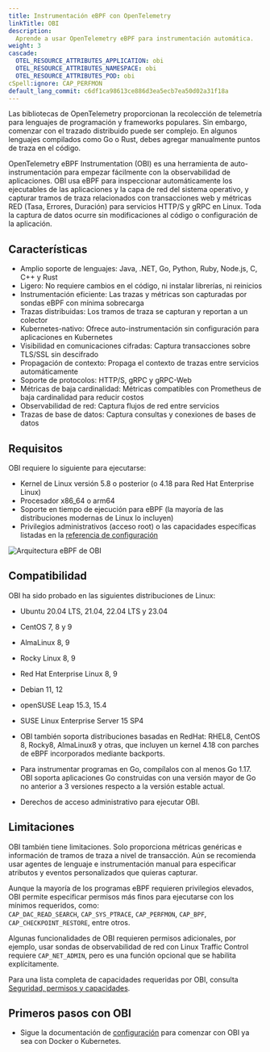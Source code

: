 ```yaml
---
title: Instrumentación eBPF con OpenTelemetry
linkTitle: OBI
description:
  Aprende a usar OpenTelemetry eBPF para instrumentación automática.
weight: 3
cascade:
  OTEL_RESOURCE_ATTRIBUTES_APPLICATION: obi
  OTEL_RESOURCE_ATTRIBUTES_NAMESPACE: obi
  OTEL_RESOURCE_ATTRIBUTES_POD: obi
cSpell:ignore: CAP_PERFMON
default_lang_commit: c6df1ca98613ce886d3ea5ecb7ea50d02a31f18a
---
```


Las bibliotecas de OpenTelemetry proporcionan la recolección de telemetría para
lenguajes de programación y frameworks populares. Sin embargo, comenzar con el
trazado distribuido puede ser complejo. En algunos lenguajes compilados como
Go o Rust, debes agregar manualmente puntos de traza en el código.

OpenTelemetry eBPF Instrumentation (OBI) es una herramienta de auto-instrumentación
para empezar fácilmente con la observabilidad de aplicaciones. OBI usa eBPF
para inspeccionar automáticamente los ejecutables de las aplicaciones y la capa
de red del sistema operativo, y capturar tramos de traza relacionados con
transacciones web y métricas RED (Tasa, Errores, Duración) para servicios
HTTP/S y gRPC en Linux. Toda la captura de datos ocurre sin modificaciones al
código o configuración de la aplicación.

## Características

- Amplio soporte de lenguajes: Java, .NET, Go, Python, Ruby, Node.js, C, C++ y Rust  
- Ligero: No requiere cambios en el código, ni instalar librerías, ni reinicios  
- Instrumentación eficiente: Las trazas y métricas son capturadas por sondas eBPF con mínima sobrecarga  
- Trazas distribuidas: Los tramos de traza se capturan y reportan a un colector  
- Kubernetes-nativo: Ofrece auto-instrumentación sin configuración para aplicaciones en Kubernetes  
- Visibilidad en comunicaciones cifradas: Captura transacciones sobre TLS/SSL sin descifrado  
- Propagación de contexto: Propaga el contexto de trazas entre servicios automáticamente  
- Soporte de protocolos: HTTP/S, gRPC y gRPC-Web  
- Métricas de baja cardinalidad: Métricas compatibles con Prometheus de baja cardinalidad para reducir costos  
- Observabilidad de red: Captura flujos de red entre servicios  
- Trazas de base de datos: Captura consultas y conexiones de bases de datos  

## Requisitos

OBI requiere lo siguiente para ejecutarse:

- Kernel de Linux versión 5.8 o posterior (o 4.18 para Red Hat Enterprise Linux)  
- Procesador x86_64 o arm64  
- Soporte en tiempo de ejecución para eBPF (la mayoría de las distribuciones modernas de Linux lo incluyen)  
- Privilegios administrativos (acceso root) o las capacidades específicas listadas en la [referencia de configuración](security/)  

![Arquitectura eBPF de OBI](./ebpf-arch.svg)  

## Compatibilidad

OBI ha sido probado en las siguientes distribuciones de Linux:  

- Ubuntu 20.04 LTS, 21.04, 22.04 LTS y 23.04  
- CentOS 7, 8 y 9  
- AlmaLinux 8, 9  
- Rocky Linux 8, 9  
- Red Hat Enterprise Linux 8, 9  
- Debian 11, 12  
- openSUSE Leap 15.3, 15.4  
- SUSE Linux Enterprise Server 15 SP4  

- OBI también soporta distribuciones basadas en RedHat: RHEL8, CentOS 8, Rocky8,
  AlmaLinux8 y otras, que incluyen un kernel 4.18 con parches de eBPF incorporados mediante backports.  

- Para instrumentar programas en Go, compílalos con al menos Go 1.17. OBI soporta aplicaciones Go construidas con una versión mayor de Go no anterior a 3 versiones respecto a la versión estable actual.  
- Derechos de acceso administrativo para ejecutar OBI.  

## Limitaciones

OBI también tiene limitaciones. Solo proporciona métricas genéricas e información de tramos de traza a nivel de transacción. Aún se recomienda usar agentes de lenguaje e instrumentación manual para especificar atributos y eventos personalizados que quieras capturar.  

Aunque la mayoría de los programas eBPF requieren privilegios elevados, OBI permite especificar permisos más finos para ejecutarse con los mínimos requeridos, como:  
`CAP_DAC_READ_SEARCH`, `CAP_SYS_PTRACE`, `CAP_PERFMON`, `CAP_BPF`, `CAP_CHECKPOINT_RESTORE`, entre otros.  

Algunas funcionalidades de OBI requieren permisos adicionales, por ejemplo, usar sondas de observabilidad de red con Linux Traffic Control requiere `CAP_NET_ADMIN`, pero es una función opcional que se habilita explícitamente.  

Para una lista completa de capacidades requeridas por OBI, consulta  
[Seguridad, permisos y capacidades](security/).  

## Primeros pasos con OBI

- Sigue la documentación de [configuración](setup/) para comenzar con OBI ya sea con Docker o Kubernetes.  
